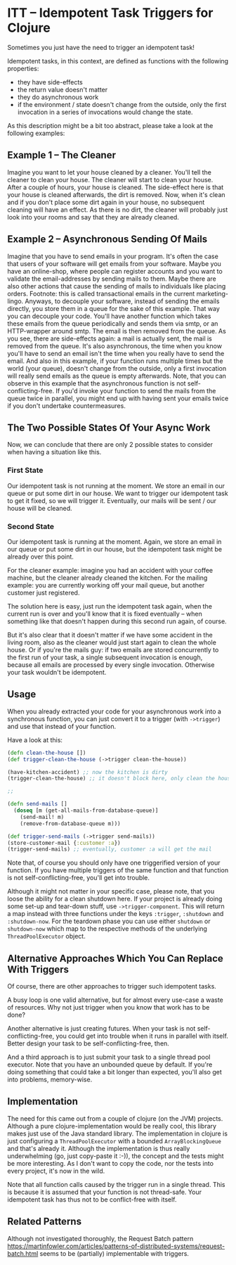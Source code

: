 # ITT – Idempotent Task Triggers for Clojure

Sometimes you just have the need to trigger an idempotent task!

Idempotent tasks, in this context, are defined as functions with the
following properties:
* they have side-effects
* the return value doesn't matter
* they do asynchronous work
* if the environment / state doesn't change from the outside, only the
  first invocation in a series of invocations would change the state.

As this description might be a bit too abstract, please take a look at
the following examples:

## Example 1 – The Cleaner

Imagine you want to let your house cleaned by a cleaner.  You'll tell
the cleaner to clean your house.  The cleaner will start to clean your
house.  After a couple of hours, your house is cleaned.  The
side-effect here is that your house is cleaned afterwards, the dirt is
removed.  Now, when it's clean and if you don't place some dirt again
in your house, no subsequent cleaning will have an effect.  As there
is no dirt, the cleaner will probably just look into your rooms and
say that they are already cleaned.

## Example 2 – Asynchronous Sending Of Mails

Imagine that you have to send emails in your program.  It's often the
case that users of your software will get emails from your software.
Maybe you have an online-shop, where people can register accounts and
you want to validate the email-addresses by sending mails to them.
Maybe there are also other actions that cause the sending of mails to
individuals like placing orders.  Footnote: this is called
transactional emails in the current marketing-lingo.  Anyways, to
decouple your software, instead of sending the emails directly, you
store them in a queue for the sake of this example.  That way you can
decouple your code.  You'll have another function which takes these
emails from the queue periodically and sends them via smtp, or an
HTTP-wrapper around smtp.  The email is then removed from the queue.
As you see, there are side-effects again: a mail is actually sent, the
mail is removed from the queue.  It's also asynchronous, the time when
you know you'll have to send an email isn't the time when you really
have to send the email.  And also in this example, if your function
runs multiple times but the world (your queue), doesn't change from
the outside, only a first invocation will really send emails as the
queue is empty afterwards.  Note, that you can observe in this example
that the asynchronous function is not self-conflicting-free.  If you'd
invoke your function to send the mails from the queue twice in
parallel, you might end up with having sent your emails twice if you
don't undertake countermeasures.

## The Two Possible States Of Your Async Work

Now, we can conclude that there are only 2 possible states to consider
when having a situation like this.

### First State

Our idempotent task is not running at the moment.  We store an email
in our queue or put some dirt in our house.  We want to trigger our
idempotent task to get it fixed, so we will trigger it.  Eventually,
our mails will be sent / our house will be cleaned.

### Second State

Our idempotent task is running at the moment.  Again, we store an
email in our queue or put some dirt in our house, but the idempotent
task might be already over this point.

For the cleaner example: imagine you had an accident with your coffee
machine, but the cleaner already cleaned the kitchen. For the mailing
example: you are currently working off your mail queue, but another
customer just registered.

The solution here is easy, just run the idempotent task again, when
the current run is over and you'll know that it is fixed eventually –
when something like that doesn't happen during this second run again,
of course.

But it's also clear that it doesn't matter if we have some accident in
the living room, also as the cleaner would just start again to clean
the whole house.  Or if you're the mails guy: if two emails are stored
concurrently to the first run of your task, a single subsequent
invocation is enough, because all emails are processed by every single
invocation.  Otherwise your task wouldn't be idempotent.

## Usage

When you already extracted your code for your asynchronous work into a
synchronous function, you can just convert it to a trigger (with
`->trigger`) and use that instead of your function.

Have a look at this:

``` clojure
(defn clean-the-house [])
(def trigger-clean-the-house (->trigger clean-the-house))

(have-kitchen-accident) ;; now the kitchen is dirty
(trigger-clean-the-house) ;; it doesn't block here, only clean the house!

;;

(defn send-mails []
  (doseq [m (get-all-mails-from-database-queue)]
    (send-mail! m)
    (remove-from-database-queue m)))

(def trigger-send-mails (->trigger send-mails))
(store-customer-mail {:customer :a})
(trigger-send-mails) ;; eventually, customer :a will get the mail
```

Note that, of course you should only have one triggerified version of
your function. If you have multiple triggers of the same function and
that function is not self-conflicting-free, you'll get into trouble.

Although it might not matter in your specific case, please note, that
you loose the ability for a clean shutdown here.  If your project is
already doing some set-up and tear-down stuff, use
`->trigger-component`. This will return a map instead with three
functions under the keys `:trigger`, `:shutdown` and `:shutdown-now`.
For the teardown phase you can use either `shutdown` or `shutdown-now`
which map to the respective methods of the underlying
`ThreadPoolExecutor` object.

## Alternative Approaches Which You Can Replace With Triggers

Of course, there are other approaches to trigger such idempotent tasks.

A busy loop is one valid alternative, but for almost every use-case a
waste of resources.  Why not just trigger when you know that work has
to be done?

Another alternative is just creating futures.  When your task is not
self-conflicting-free, you could get into trouble when it runs in
parallel with itself.  Better design your task to be
self-conflicting-free, then.

And a third approach is to just submit your task to a single thread
pool executor.  Note that you have an unbounded queue by default.  If
you're doing something that could take a bit longer than expected,
you'll also get into problems, memory-wise.

## Implementation

The need for this came out from a couple of clojure (on the JVM)
projects.  Although a pure clojure-implementation would be really
cool, this library makes just use of the Java standard library.  The
implementation in clojure is just configuring a `ThreadPoolExecutor`
with a bounded `ArrayBlockingQueue` and that's already it.  Although
the implementation is thus really underwhelming (go, just copy-paste
it :-)), the concept and the tests might be more interesting.  As I
don't want to copy the code, nor the tests into every project, it's
now in the wild.

Note that all function calls caused by the trigger run in a single
thread.  This is because it is assumed that your function is not
thread-safe.  Your idempotent task has thus not to be conflict-free
with itself.

## Related Patterns

Although not investigated thoroughly, the Request Batch pattern
https://martinfowler.com/articles/patterns-of-distributed-systems/request-batch.html
seems to be (partially) implementable with triggers.

